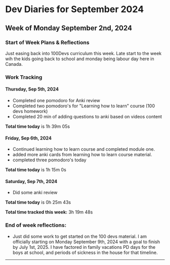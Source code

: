 # Dev Diaries for September 2024

## Week of Monday September 2nd, 2024

### Start of Week Plans & Reflections

Just easing back into 100Devs curriculum this week. Late start to the week wih the kids going back to school and monday being labour day here in Canada.

### Work Tracking

#### Thursday, Sep 5th, 2024

- Completed one pomodoro for Anki review
- Completed two pomodoro's for "Learning how to learn" course (100 devs homework)
- Completed 20 min of adding questions to anki based on videos content

**Total time today** is 1h 39m 05s

#### Friday, Sep 6th, 2024

- Continued learning how to learn course and completed module one.
- added more anki cards from learning how to learn course material.
- completed three pomodoro's today

**Total time today** is 1h 15m 0s

#### Saturday, Sep 7th, 2024

- Did some anki review

**Total time today** is 0h 25m 43s

**Total time tracked this week:** 3h 19m 48s

### End of week reflections:

- Just did some work to get started on the 100 devs material. I am officially starting on Monday September 9th, 2024 with a goal to finish by July 1st, 2025. I have factored in family vacations PD days for the boys at school, and periods of sickness in the house for that timeline.

---
